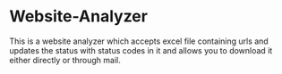 # Website-Analyzer
This is a website analyzer which accepts excel file containing urls and updates the status with status codes in it and allows you to download it either directly or through mail.
